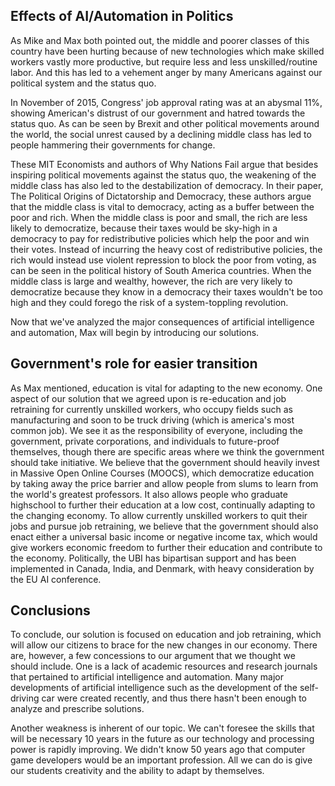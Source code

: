 ## Effects of AI/Automation in Politics
As Mike and Max both pointed out, the middle and poorer classes of this country have been hurting because of new technologies which make skilled workers vastly more productive, but require less and less unskilled/routine labor. And this has led to a vehement anger by many Americans against our political system and the status quo.

In November of 2015, Congress' job approval rating was at an abysmal 11%, showing American's distrust of our government and hatred towards the status quo. As can be seen by Brexit and other political movements around the world, the social unrest caused by a declining middle class has led to people hammering their governments for change.

These MIT Economists and authors of Why Nations Fail argue that besides inspiring political movements against the status quo, the weakening of the middle class has also led to the destabilization of democracy. In their paper, The Political Origins of Dictatorship and Democracy, these authors argue that the middle class is vital to democracy, acting as a buffer between the poor and rich. When the middle class is poor and small, the rich are less likely to democratize, because their taxes would be sky-high in a democracy to pay for redistributive policies which help the poor and win their votes. Instead of incurring the heavy cost of redistributive policies, the rich would instead use violent repression to block the poor from voting, as can be seen in the political history of South America countries. When the middle class is large and wealthy, however, the rich are very likely to democratize because they know in a democracy their taxes wouldn't be too high and they could forego the risk of a system-toppling revolution.

Now that we've analyzed the major consequences of artificial intelligence and automation, Max will begin by introducing our solutions.


## Government's role for easier transition
As Max mentioned, education is vital for adapting to the new economy. One aspect of our solution that we agreed upon is re-education and job retraining for currently unskilled workers, who occupy fields such as manufacturing and soon to be truck driving (which is america's most common job). We see it as the responsibility of everyone, including the government, private corporations, and individuals to future-proof themselves, though there are specific areas where we think the government should take initiative. We believe that the government should heavily invest in Massive Open Online Courses (MOOCS), which democratize education by taking away the price barrier and allow people from slums to learn from the world's greatest professors. It also allows people who graduate highschool to further their education at a low cost, continually adapting to the changing economy. To allow currently unskilled workers to quit their jobs and pursue job retraining, we believe that the government should also enact either a universal basic income or negative income tax, which would give workers economic freedom to further their education and contribute to the economy. Politically, the UBI has bipartisan support and has been implemented in Canada, India, and Denmark, with heavy consideration by the EU AI conference.  


## Conclusions
To conclude, our solution is focused on education and job retraining, which will allow our citizens to brace for the new changes in our economy. There are, however, a few concessions to our argument that we thought we should include. One is a lack of academic resources and research journals that pertained to artificial intelligence and automation. Many major developments of artificial intelligence such as the development of the self-driving car were created recently, and thus there hasn't been enough to analyze and prescribe solutions.

Another weakness is inherent of our topic. We can't foresee the skills that will be necessary 10 years in the future as our technology and processing power is rapidly improving. We didn't know 50 years ago that computer game developers would be an important profession. All we can do is give our students creativity and the ability to adapt by themselves.   
